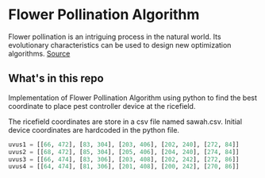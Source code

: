 # Flower Pollination Algorithm

Flower pollination is an intriguing process in the natural world. Its evolutionary characteristics can be used to design new optimization algorithms. [Source](https://link.springer.com/chapter/10.1007/978-3-642-32894-7_27)

## What's in this repo

Implementation of Flower Pollination Algorithm using python to find the best coordinate to place pest controller device at the ricefield.

The ricefield coordinates are store in a csv file named sawah.csv. Initial device coordinates are hardcoded in the python file.

```python
uvus1 = [[66, 472], [83, 304], [203, 406], [202, 240], [272, 84]]
uvus2 = [[68, 472], [85, 304], [205, 406], [204, 240], [274, 84]]
uvus3 = [[66, 474], [83, 306], [203, 408], [202, 242], [272, 86]]
uvus4 = [[64, 474], [81, 306], [201, 408], [200, 242], [270, 86]]
```